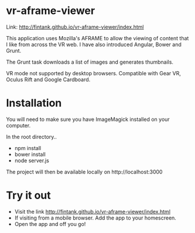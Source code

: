 # vr-aframe-viewer

Link: http://fintank.github.io/vr-aframe-viewer/index.html

This application uses Mozilla's AFRAME to allow the viewing of content that I like from across the VR web.
I have also introduced Angular, Bower and Grunt. 

The Grunt task downloads a list of images and generates thumbnails.

VR mode not supported by desktop browsers.
Compatible with Gear VR, Oculus Rift and Google Cardboard.

# Installation

You will need to make sure you have ImageMagick installed on your computer.

In the root directory..

- npm install
- bower install
- node server.js

The project will then be available locally on http://localhost:3000

# Try it out

- Visit the link http://fintank.github.io/vr-aframe-viewer/index.html
- If visiting from a mobile browser. Add the app to your homescreen.
- Open the app and off you go!
